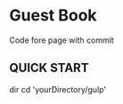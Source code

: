 Guest Book
==========

Code fore page with commit

QUICK START
-----------

dir
cd 'yourDirectory/gulp'
